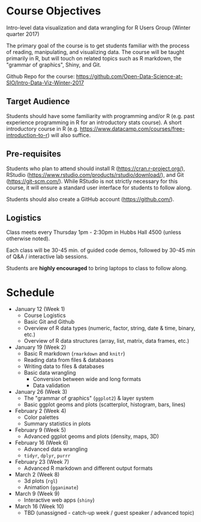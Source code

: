 # Course Objectives

Intro-level data visualization and data wrangling for R Users Group (Winter quarter 2017)

The primary goal of the course is to get students familiar with the process of reading, manipulating, and visualizing data. The course will be taught primarily in R, but will touch on related topics such as R markdown, the "grammar of graphics", Shiny, and Git. 

Github Repo for the course: https://github.com/Open-Data-Science-at-SIO/Intro-Data-Viz-Winter-2017

## Target Audience

Students should have some familiarity with programming and/or R (e.g. past experience programming in R for an introductory stats course). A short introductory course in R (e.g. https://www.datacamp.com/courses/free-introduction-to-r) will also suffice.

## Pre-requisites

Students who plan to attend should install R (https://cran.r-project.org/), RStudio (https://www.rstudio.com/products/rstudio/download/), and Git (https://git-scm.com/). While RStudio is not strictly necessary for this course, it will ensure a standard user interface for students to follow along.

Students should also create a GitHub account (https://github.com/).

## Logistics

Class meets every Thursday 1pm - 2:30pm in Hubbs Hall 4500 (unless otherwise noted).

Each class will be 30-45 min. of guided code demos, followed by 30-45 min of Q&A / interactive lab sessions.

Students are **highly encouraged** to bring laptops to class to follow along.

# Schedule

* January 12 (Week 1)
    * Course Logistics
    * Basic Git and Github
    * Overview of R data types (numeric, factor, string, date & time, binary, etc.)
    * Overview of R data structures (array, list, matrix, data frames, etc.)
* January 19 (Week 2)
    * Basic R markdown (`rmarkdown` and `knitr`)
    * Reading data from files & databases
    * Writing data to files & databases
    * Basic data wrangling
        * Conversion between wide and long formats
        * Data validation
* January 26 (Week 3)
    * The "grammar of graphics" (`ggplot2`) & layer system
    * Basic ggplot geoms and plots (scatterplot, histogram, bars, lines)
* February 2 (Week 4)
    * Color palettes
    * Summary statistics in plots
* February 9 (Week 5)
    * Advanced ggplot geoms and plots (density, maps, 3D)
* February 16 (Week 6)
    * Advanced data wrangling
    * `tidyr`, `dplyr`, `purrr`
* February 23 (Week 7)
    * Advanced R markdown and different output formats
* March 2 (Week 8)
    * 3d plots (`rgl`)
    * Animation (`gganimate`)
* March 9 (Week 9)
    * Interactive web apps (`shiny`)
* March 16 (Week 10)
    * TBD (unassigned - catch-up week / guest speaker / advanced topic)

